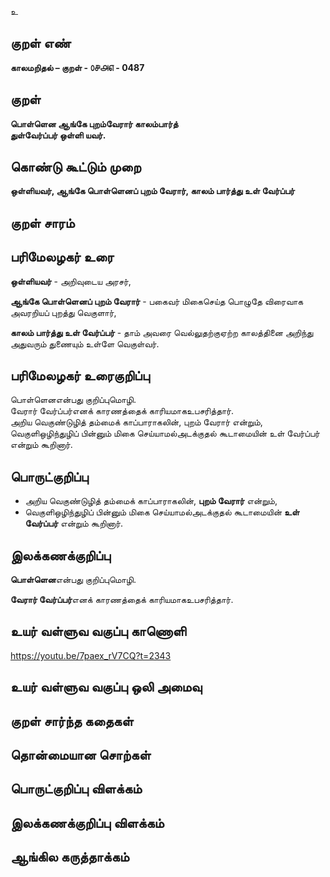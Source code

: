 உ

## குறள் எண் 

**காலமறிதல்  – குறள் - ௦௪௮௭ - 0487**  

## குறள் 

**பொள்ளென ஆங்கே புறம்வேரார் காலம்பார்த்  
துள்வேர்ப்பர் ஒள்ளி யவர்.**

## கொண்டு கூட்டும் முறை

**ஒள்ளியவர், ஆங்கே பொள்ளெனப் புறம் வேரார், காலம் பார்த்து உள் வேர்ப்பர்**

## குறள் சாரம் 


## பரிமேலழகர் உரை

**ஒள்ளியவர்** - அறிவுடைய அரசர்,  

**ஆங்கே பொள்ளெனப் புறம் வேரார்** - பகைவர் மிகைசெய்த பொழுதே விரைவாக அவரறியப் புறத்து வெகுளார்,  

**காலம் பார்த்து உள் வேர்ப்பர்** - தாம் அவரை வெல்லுதற்குஏற்ற காலத்தினை அறிந்து அதுவரும் துணையும் உள்ளே வெகுள்வர். 

## பரிமேலழகர் உரைகுறிப்பு   

பொள்ளெனஎன்பது குறிப்புமொழி.  
வேரார் வேர்ப்பர்எனக் காரணத்தைக் காரியமாகஉபசரித்தார்.  
அறிய வெகுண்டுழித் தம்மைக் காப்பாராகலின், புறம் வேரார் என்றும், வெகுளிஒழிந்துழிப் பின்னும் மிகை செய்யாமல்அடக்குதல் கூடாமையின் உள் வேர்ப்பர் என்றும் கூறினார்.    

## பொருட்குறிப்பு 

* அறிய வெகுண்டுழித் தம்மைக் காப்பாராகலின், **புறம் வேரார்** என்றும்,  
* வெகுளிஒழிந்துழிப் பின்னும் மிகை செய்யாமல்அடக்குதல் கூடாமையின் **உள் வேர்ப்பர்** என்றும் கூறினார்.      

## இலக்கணக்குறிப்பு  

**பொள்ளென**என்பது குறிப்புமொழி.  

**வேரார் வேர்ப்பர்**எனக் காரணத்தைக் காரியமாகஉபசரித்தார்.  

## உயர் வள்ளுவ வகுப்பு காணொளி

https://youtu.be/7paex_rV7CQ?t=2343

## உயர் வள்ளுவ வகுப்பு ஒலி அமைவு 

 
## குறள் சார்ந்த கதைகள் 


## தொன்மையான சொற்கள்


## பொருட்குறிப்பு விளக்கம்


## இலக்கணக்குறிப்பு விளக்கம்


## ஆங்கில கருத்தாக்கம் 


